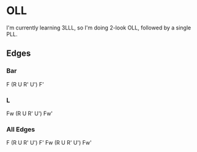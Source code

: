# OLL
I'm currently learning 3LLL, so I'm doing 2-look OLL, followed by a single PLL.

## Edges
### Bar
<CubePicture scramble="F R' F' U2 R U R' U R2 U2 R' U" grayscale />
<Algorithm>F (R U R' U') F'</Algorithm>

### L
<CubePicture scramble="R' F R F' U2 R2 B' R' B R'" grayscale />
<Algorithm>Fw (R U R' U') Fw'</Algorithm>

### All Edges
<CubePicture scramble="R U2 R2 F R F' U2 R' F R F'" grayscale />
<Algorithm>F (R U R' U') F' Fw (R U R' U') Fw'</Algorithm>

